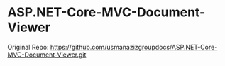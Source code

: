 # ASP.NET-Core-MVC-Document-Viewer
Original Repo: https://github.com/usmanazizgroupdocs/ASP.NET-Core-MVC-Document-Viewer.git
